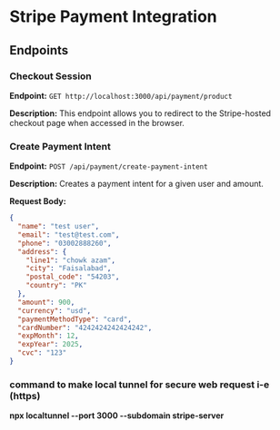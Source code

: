 # Stripe Payment Integration

## Endpoints

### Checkout Session

**Endpoint:** `GET http://localhost:3000/api/payment/product`

**Description:** This endpoint allows you to redirect to the Stripe-hosted checkout page when accessed in the browser.

### Create Payment Intent

**Endpoint:** `POST /api/payment/create-payment-intent`

**Description:** Creates a payment intent for a given user and amount.

**Request Body:**

```json
{
  "name": "test user",
  "email": "test@test.com",
  "phone": "03002888260",
  "address": {
    "line1": "chowk azam",
    "city": "Faisalabad",
    "postal_code": "54203",
    "country": "PK"
  },
  "amount": 900,
  "currency": "usd",
  "paymentMethodType": "card",
  "cardNumber": "4242424242424242",
  "expMonth": 12,
  "expYear": 2025,
  "cvc": "123"
}
```
### command to make local tunnel for secure web request i-e (https)
**npx localtunnel --port 3000 --subdomain stripe-server**


<!-- {
    "message": "Payment successful with alternate card!",
    "paymentIntent": {
        "id": "pi_3PVWHwGi1bsyWjui0sd21Iw7",
        "object": "payment_intent",
        "amount": 1000,
        "amount_capturable": 0,
        "amount_details": {
            "tip": {}
        },
        "amount_received": 1000,
        "application": null,
        "application_fee_amount": null,
        "automatic_payment_methods": {
            "allow_redirects": "always",
            "enabled": true
        },
        "canceled_at": null,
        "cancellation_reason": null,
        "capture_method": "automatic_async",
        "client_secret": "pi_3PVWHwGi1bsyWjui0sd21Iw7_secret_mHt6qc3EhZ0zP0zf4leAlaLrE",
        "confirmation_method": "automatic",
        "created": 1719310068,
        "currency": "usd",
        "customer": "cus_QMEgwVnOjqwfqF",
        "description": null,
        "invoice": null,
        "last_payment_error": null,
        "latest_charge": "ch_3PVWHwGi1bsyWjui0tg8auRz",
        "livemode": false,
        "metadata": {},
        "next_action": null,
        "on_behalf_of": null,
        "payment_method": "card_1PVWDcGi1bsyWjuiIWrvSxi6",
        "payment_method_configuration_details": {
            "id": "pmc_1MlTwmGi1bsyWjuig2gj37cR",
            "parent": null
        },
        "payment_method_options": {
            "card": {
                "installments": null,
                "mandate_options": null,
                "network": null,
                "request_three_d_secure": "automatic"
            },
            "link": {
                "persistent_token": null
            }
        },
        "payment_method_types": [
            "card",
            "link"
        ],
        "processing": null,
        "receipt_email": null,
        "review": null,
        "setup_future_usage": null,
        "shipping": null,
        "source": null,
        "statement_descriptor": null,
        "statement_descriptor_suffix": null,
        "status": "succeeded",
        "transfer_data": null,
        "transfer_group": null
    }
} -->